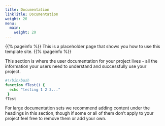 ```yaml
---
title: Documentation
linkTitle: Documentation
weight: 20
menu:
  main:
    weight: 20
---
```


{{% pageinfo %}}
This is a placeholder page that shows you how to use this template site.
{{% /pageinfo %}}

This section is where the user documentation for your project lives - all the information your users need to understand and successfully use your project.

```bash
#!/bin/bash
function fTest() {
  echo "testing 1 2 3..."
 }
fTest
```

For large documentation sets we recommend adding content under the headings in this section, though if some or all of them don’t apply to your project feel free to remove them or add your own.